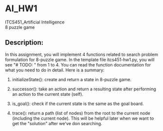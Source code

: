 # AI_HW1
ITCS451_Artificial Intelligence  
8 puzzle game

## Description:

In this assignment, you will implement 4 functions related to search problem formulation for 8-puzzle game. In the template file itcs451-hw1.py, you will see "# TODO: " from 1 to 4. You can read the function documentation for what you need to do in detail. Here is a summary:

1. initializeState(): create and return a state in 8-puzzle game.

2. successor(): take an action and return a resulting state after performing an action to the current state (self).

3. is_goal(): check if the current state is the same as the goal board.

4. trace(): return a path (list of nodes) from the root to the current node (including the current node). This will be helpful later when we want to get the "solution" after we've don searching.
